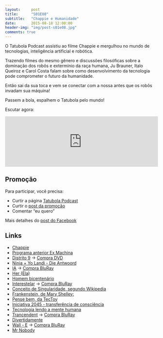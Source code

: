 ```yaml
---
layout:     post
title:      "S01E08"
subtitle:   "Chappie e Humanidade"
date:       2015-08-18 12:00:00
header-img: "img/post-s01e08.jpg"
comments: true
---
```

<p>O Tatubola Podcast assistiu ao filme Chappie e mergulhou no mundo de tecnologias, inteligência artificial e robótica.</p>

<p>Trazendo filmes do mesmo gênero e discussões filosóficas sobre a dominação dos robôs e extermínio da raça humana, Ju Brauner, Italo Queiroz e Carol Costa falam sobre como desenvolvimento da tecnologia pode comprometer o futuro da humanidade.</p>

<p>Então sai da sua toca e vem se conectar com a nossa antes que os robôs invadam sua máquina!</p>

<p>Passem a bola, espalhem o Tatubola pelo mundo!</p>

<p>Escutar agora:</p>

<iframe width="100%" height="166" scrolling="no" frameborder="no" src="https://w.soundcloud.com/player/?url=https%3A//api.soundcloud.com/tracks/219967405&amp;color=ff5500&amp;auto_play=false&amp;hide_related=false&amp;show_comments=true&amp;show_user=true&amp;show_reposts=false"></iframe>

<h2 class="section-heading">Promoção</h2>

<p>Para participar, você precisa:</p>
<ul>
	<li>Curtir a página <a href="https://www.facebook.com/tatubolapodcast"  target="_blank">Tatubola Podcast</a></li>
	<li>Curtir o <a href="http://on.fb.me/1KwgCDz"  target="_blank">post da promoção</a></li>
	<li>Comentar “eu quero”</li>
</ul>
<p>Mais detalhes do <a href="http://on.fb.me/1KwgCDz"  target="_blank">post do Facebook</a></p>
<p></p>

<h2 class="section-heading">Links</h2>
<p>
	<ul>
		<li><a href="https://www.youtube.com/watch?v=5bsmyQHU-tk"  target="_blank">Chappie</a></li>
		<li><a href="http://tatubola.net/2015/05/18/S01E03/"  target="_blank">Programa anterior Ex Machina</a></li>
		<li><a href="https://www.youtube.com/watch?v=hKB9YBIAcVc"  target="_blank">Distrito 9</a> -> <a href="http://goo.gl/xM2Npa"  target="_blank">Compra DVD</a></li>
		<li><a href="https://www.youtube.com/watch?v=uMK0prafzw0"  target="_blank">Ninja + Yo Landi - Die Antwoord</a></li>
		<li><a href="https://www.youtube.com/watch?v=FxiJKGBGQRo"  target="_blank">IA</a> -> <a href="http://goo.gl/Y7YTrw"  target="_blank">Compra BluRay</a></li>
		<li><a href="https://www.youtube.com/watch?v=a7psv01LXEM"  target="_blank">Her (Ela)</a></li>
		<li><a href="https://www.youtube.com/watch?v=R90AbvCdllc"  target="_blank">Homem bicentenário</a></li>
		<li><a href="https://www.youtube.com/watch?v=frD_IiY_A3E"  target="_blank">Interestelar</a> -> <a href="http://goo.gl/7Xc0d2"  target="_blank">Compra BluRay</a></li>
		<li><a href="https://pt.wikipedia.org/wiki/Singularidade_tecnol%C3%B3gica"  target="_blank">Conceito de Singularidade, segundo Wikipedia</a></li>
		<li><a href="http://goo.gl/uj7pPX"  target="_blank">Frankenstein, de Mary Shelley:</a></li>
		<li><a href="https://www.youtube.com/watch?v=JucA8TwJzBE"  target="_blank">Pense bem, da TecToy</a></li>
		<li><a href="http://2045.com/"  target="_blank">Iniciativa 2045 - transferência de consciência</a></li>
		<li><a href="https://www.youtube.com/watch?v=0TVMGekpFfE"  target="_blank">Tecnologia lendo a mente humana</a></li>
		<li><a href="https://www.youtube.com/watch?v=OLGDKY6We5E"  target="_blank">Trancendent</a> -> <a href="http://goo.gl/GGdTGs" target="_blank">Compra BluRay</a></li>
		<li><a href="https://www.youtube.com/watch?v=VBtuhyFddnk"  target="_blank">Divertidamente</a></li>
		<li><a href="https://www.youtube.com/watch?v=jJNSkawRjxQ"  target="_blank">Wall - E</a> -> <a href="http://goo.gl/M7tqvV"  target="_blank">Compra BluRay</a></li>
		<li><a href="https://www.youtube.com/watch?v=Fwoe6yHy0AI"  target="_blank">Mr Nobody</a></li>
		<!--- <li><a href=""  target="_blank"></a></li> --->
	</ul>

</p>
